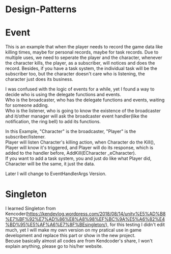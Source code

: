 # Design-Patterns
 
# Event

This is an example that when the player needs to record the game data like killing times, maybe for personal records, maybe for task records. Due to multiple uses, we need to seperate the player and the character, whenever the character kills, the player, as a subscriber, will notices and does the record. Besides, if you have a task system, the individual task will be the subscriber too, but the character doesn't care who is listening, the character just does its business.  

I was confused with the logic of events for a while, yet I found a way to decide who is using the delegate functions and events.  
Who is the broadcaster, who has the delegate functions and events, waiting for someone adding.  
Who is the listener, who is going to know the existence of the broadcaster ahd it/other manager will ask the broadcaster event handler(like the notification, the ring bell) to add its functions.  

In this Example, "Character" is the broadcaster, "Player" is the subscriber/listener.  
Player will listen Character's killing action, when Character do the Kill(), Player will know it's triggered, and Player will do its response, which is added to the handler before, AddKill(ECharacter _eCharacter).  
If you want to add a task system, you and just do like what Player did, Character will be the same, it just the data.  

Later I will change to EventHandlerArgs Version.

# Singleton

I learned Singleton from Kencoder(https://kendevlog.wordpress.com/2018/08/14/unity%E5%AD%B8%E7%BF%92%E7%AD%86%E8%A8%98%EF%BC%9A%E5%A6%82%E4%BD%95%E5%AF%A6%E7%8F%BEsingleton/), for this testing I didn't edit much, yet I will make my own version on my pratical use in game development and replace this part or show in the new project.  
Becuse basically almost all codes are from Kendcoder's share, I won't explain anything, please go to his/her website.
